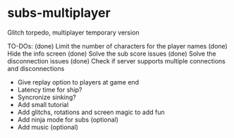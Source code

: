 # subs-multiplayer
Glitch torpedo, multiplayer temporary version

TO-DOs:
(done) Limit the number of characters for the player names
(done) Hide the info screen
(done) Solve the sub score issues
(done) Solve the disconnection issues
(done) Check if server supports multiple connections and disconnections
- Give replay option to players at game end
- Latency time for ship?
- Syncronize sinking?
- Add small tutorial
- Add glitchs, rotations and screen magic to add fun
- Add ninja mode for subs (optional)
- Add music (optional)
